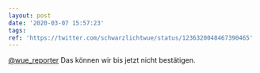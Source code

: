 ```yaml
---
layout: post
date: '2020-03-07 15:57:23'
tags: 
ref: 'https://twitter.com/schwarzlichtwue/status/1236320048467390465'
---
```

[@wue_reporter](https://twitter.com/wue_reporter) Das können wir bis jetzt nicht bestätigen.